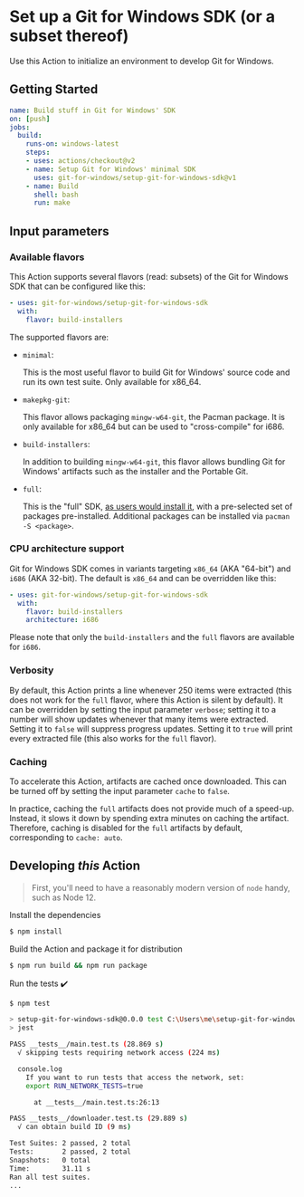 # Set up a Git for Windows SDK (or a subset thereof)

Use this Action to initialize an environment to develop Git for Windows.

## Getting Started

```yaml
name: Build stuff in Git for Windows' SDK
on: [push]
jobs:
  build:
    runs-on: windows-latest
    steps:
    - uses: actions/checkout@v2
    - name: Setup Git for Windows' minimal SDK
      uses: git-for-windows/setup-git-for-windows-sdk@v1
    - name: Build
      shell: bash
      run: make
```

## Input parameters

### Available flavors

This Action supports several flavors (read: subsets) of the Git for Windows SDK that can be configured like this:

```yaml
- uses: git-for-windows/setup-git-for-windows-sdk
  with:
    flavor: build-installers
```

The supported flavors are:

- `minimal`:

  This is the most useful flavor to build Git for Windows' source code and run its own test suite. Only available for x86_64.

- `makepkg-git`:

  This flavor allows packaging `mingw-w64-git`, the Pacman package. It is only available for x86_64 but can be used to "cross-compile" for i686.

- `build-installers`:

  In addition to building `mingw-w64-git`, this flavor allows bundling Git for Windows' artifacts such as the installer and the Portable Git.

- `full`:

  This is the "full" SDK, [as users would install it](https://gitforwindows.org/#download-sdk), with a pre-selected set of packages pre-installed. Additional packages can be installed via `pacman -S <package>`.

### CPU architecture support

Git for Windows SDK comes in variants  targeting `x86_64` (AKA "64-bit") and `i686` (AKA 32-bit). The default is `x86_64` and can be overridden like this:

```yaml
- uses: git-for-windows/setup-git-for-windows-sdk
  with:
    flavor: build-installers
    architecture: i686
```

Please note that only the `build-installers` and the `full` flavors are available for `i686`.

### Verbosity

By default, this Action prints a line whenever 250 items were extracted (this does not work for the `full` flavor, where this Action is silent by default). It can be overridden by setting the input parameter `verbose`; setting it to a number will show updates whenever that many items were extracted. Setting it to `false` will suppress progress updates. Setting it to `true` will print every extracted file (this also works for the `full` flavor).

### Caching

To accelerate this Action, artifacts are cached once downloaded. This can be turned off by setting the input parameter `cache` to `false`.

In practice, caching the `full` artifacts does not provide much of a speed-up. Instead, it slows it down by spending extra minutes on caching the artifact. Therefore, caching is disabled for the `full` artifacts by default, corresponding to `cache: auto`.

## Developing _this_ Action

> First, you'll need to have a reasonably modern version of `node` handy, such as Node 12.

Install the dependencies

```bash
$ npm install
```

Build the Action and package it for distribution

```bash
$ npm run build && npm run package
```

Run the tests :heavy_check_mark:

```bash
$ npm test

> setup-git-for-windows-sdk@0.0.0 test C:\Users\me\setup-git-for-windows-sdk
> jest

PASS __tests__/main.test.ts (28.869 s)
  √ skipping tests requiring network access (224 ms)

  console.log
    If you want to run tests that access the network, set:
    export RUN_NETWORK_TESTS=true

      at __tests__/main.test.ts:26:13

PASS __tests__/downloader.test.ts (29.889 s)
  √ can obtain build ID (9 ms)

Test Suites: 2 passed, 2 total
Tests:       2 passed, 2 total
Snapshots:   0 total
Time:        31.11 s
Ran all test suites.
...
```
